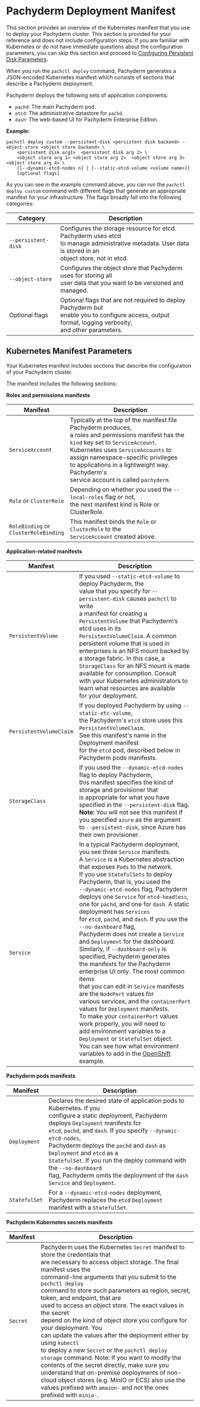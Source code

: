 
# Pachyderm Deployment Manifest

This section provides an overview of the Kubernetes manifest that
you use to deploy your Pachyderm cluster. This section is provided for
your reference and does not include configuration steps. If you are
familiar with Kubernetes or do not have immediate questions about
the configuration parameters, you can skip this section and proceed to
[Configuring Persistent Disk Parameters](deploy_custom_configuring_persistent_disk_parameters.md).

When you run the `pachctl deploy` command, Pachyderm generates a JSON-encoded
Kubernetes manifest which consists of sections that
describe a Pachyderm deployment.

Pachyderm deploys the following sets of application components:

- `pachd`: The main Pachyderm pod.
- `etcd`: The administrative datastore for `pachd`.
- `dash`: The web-based UI for Pachyderm Enterprise Edition.

**Example:**

```
pachctl deploy custom --persistent-disk <persistent disk backend> --object-store <object store backend> \
    <persistent disk arg1>  <persistent disk arg 2> \
    <object store arg 1> <object store arg 2>  <object store arg 3>  <object store arg 4> \
    [[--dynamic-etcd-nodes n] | [--static-etcd-volume <volume name>]]
    [optional flags]
```

As you can see in the example command above, you can run the
`pachctl deploy custom` command with different flags that generate
an appropriate manifest for your infrastructure. The flags broadly fall
into the following categories:

| Category               | Description                                         |
| ---------------------- | --------------------------------------------------- |
| `--persistent-disk`    | Configures the storage resource for etcd. Pachyderm uses etcd <br> to manage administrative metadata. User data is stored in an   <br> object store, not in etcd. |
| `--object-store`       | Configures the object store that Pachyderm uses for storing all <br> user data that you want to be versioned and managed. |
| Optional flags         | Optional flags that are not required to deploy Pachyderm but <br> enable you to configure access, output format, logging         verbosity, <br>and other parameters. |

## Kubernetes Manifest Parameters

Your Kubernetes manifest includes sections that describe
the configuration of your Pachyderm cluster.

The manifest includes the following sections:

**Roles and permissions manifests**

| Manifest | Description |
| ------- | ----------- |
| `ServiceAccount` | Typically at the top of the manifest file Pachyderm produces, <br> a roles and permissions manifest has the `kind` key set to `ServiceAccount`. <br> Kubernetes uses `ServiceAccounts` to assign namespace-specific privileges<br> to applications in a lightweight way. Pachyderm's <br> service account is called  `pachyderm`. |
| `Role` or `ClusterRole` | Depending on whether you used the `--local-roles` flag or not, <br>the next manifest kind is Role or ClusterRole. |
| `RoleBinding` or <br> `ClusterRoleBinding` | This manifest binds the `Role` or `ClusterRole` to the <br>`ServiceAccount` created above. |

**Application-related manifests**

| Manifest | Description |
| ------- | ----------- |
| `PersistentVolume` | If you used `--static-etcd-volume` to deploy Pachyderm, the <br> value that you specify for `--persistent-disk` causes `pachctl` to write <br> a manifest for creating a `PersistentVolume` that Pachyderm’s etcd uses in its <br> `PersistentVolumeClaim`. A common persistent volume that is used in <br>enterprises is an NFS mount backed by a storage fabric. In this case, a <br> `StorageClass` for an NFS mount is made available for consumption. Consult <br> with your Kubernetes administrators to learn what resources are available <br> for your deployment. |
| `PersistentVolumeClaim` | If you deployed Pachyderm by using `--static-etc-volume`, <br> the Pachyderm's `etcd` store uses this `PersistentVolumeClaim`.<br> See this manifest's name in the Deployment manifest <br> for the `etcd` pod, described below in Pachyderm pods manifests. |
| `StorageClass` | If you used the `--dynamic-etcd-nodes` flag to deploy Pachyderm, <br> this manifest specifies the kind of storage and provisioner that <br>is appropriate for what you have specified in the `--persistent-disk` flag. <br> **Note:** You will not see this manifest if you specified `azure` as the argument <br> to `--persistent-disk`, since Azure has their own provisioner. |
| `Service` | In a typical Pachyderm deployment, you see three `Service` manifests.<br> A `Service` is a Kubernetes abstraction that exposes `Pods` to the network. <br> If you use `StatefulSets` to deploy Pachyderm, that is, you used the <br>`--dynamic-etcd-nodes` flag, Pachyderm deploys one `Service` for `etcd-headless`, <br>one for `pachd`, and one for `dash`. A static deployment has `Services` <br> for `etcd`, `pachd`, and `dash`. If you use the `--no-dashboard` flag, <br>Pachyderm does not create a `Service` and `Deployment` for the dashboard.<br> Similarly, if `--dashboard-only` is specified, Pachyderm generates <br> the manifests for the Pachyderm enterprise UI only. The most common items <br>that you can edit in `Service` manifests are the `NodePort` values for<br> various services, and the `containerPort` values for `Deployment` manifests.<br> To make your `containerPort` values work properly, you will need to <br> add environment variables to a `Deployment` or `StatefulSet` object. <br> You can see how what environment variables to add in the [OpenShift](../openshift.md) example.

**Pachyderm pods manifests**

| Manifest | Description |
| -------- | ----------- |
| `Deployment` | Declares the desired state of application pods to Kubernetes. If you <br> configure a static deployment, Pachyderm deploys `Deployment` manifests for <br> `etcd`, `pachd`, and `dash`. If you specify `--dynamic-etcd-nodes`, <br>Pachyderm deploys the `pachd` and `dash` as `Deployment` and `etcd` as a <br> `StatefulSet`. If you run the deploy command with the `--no-dashboard`<br> flag, Pachyderm omits the deployment of the `dash` `Service` and `Deployment`.
| `StatefulSet` | For a `--dynamic-etcd-nodes` deployment, Pachyderm replaces the `etcd` `Deployment` <br> manifest with a `StatefulSet`. |

**Pachyderm Kubernetes secrets manifests**


| Manifest | Description |
| -------- | ----------- |
| `Secret`      | Pachyderm uses the Kubernetes `Secret` manifest to store the credentials that <br> are necessary to access object storage. The final manifest uses the <br> command-line arguments that you submit to the `pachctl deploy` <br> command to store such parameters as region, secret, token, and endpoint, that are <br>used to access an object store. The exact values in the secret <br> depend on the kind of object store you configure for your deployment. You <br>can update the values after the deployment either by using `kubectl` <br>to deploy a new `Secret` or the `pachctl deploy storage` command. Note: If you want to modify the contents of the secret directly, make sure you understand that on-premise deployments of non-cloud object stores (e.g. MinIO or ECS) also use the values prefixed with `amazon-` and not the ones prefixed with `minio-`.|

